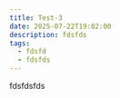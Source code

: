 ```yaml
---
title: Test-3
date: 2025-07-22T19:02:00
description: fdsfds
tags:
  - fdsfd
  - fdsfds
---
```

fdsfdsfds
